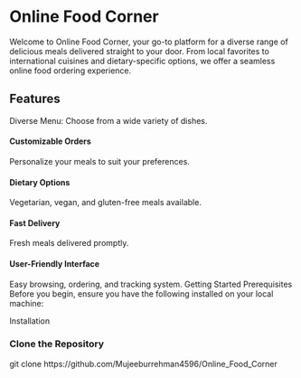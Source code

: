 <h1>Online Food Corner</h1>
Welcome to Online Food Corner, your go-to platform for a diverse range of delicious meals delivered straight to your door. From local favorites to international cuisines and dietary-specific options, we offer a seamless online food ordering experience.

<h2>Features</h2>
Diverse Menu: Choose from a wide variety of dishes.
<h4>Customizable Orders</h4> Personalize your meals to suit your preferences.
<h4>Dietary Options</h4> Vegetarian, vegan, and gluten-free meals available.
<h4>Fast Delivery</h4> Fresh meals delivered promptly.
<h4>User-Friendly Interface</h4> Easy browsing, ordering, and tracking system.
Getting Started
Prerequisites
Before you begin, ensure you have the following installed on your local machine:

Installation
<h3>Clone the Repository</h3>
git clone https://github.com/Mujeeburrehman4596/Online_Food_Corner
